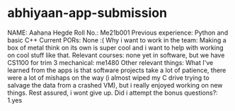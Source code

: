 # abhiyaan-app-submission
NAME: Aahana Hegde
Roll No.: Me21b001
Previous experience: Python and basic C++
Current PORs: None :(
Why i want to work in the team: Making a box of metal think on its own is super cool and i want to help with working on cool stuff like that.
Relevant courses:
none yet in software, but we have CS1100 for trim 3
mechanical: me1480
Other relevant things:
What I've learned from the apps is that software projects take a lot of patience, there were a lot of mishaps on the way (i almost wiped my C drive trying to salvage the data from a crashed VM), but i really enjoyed working on new things. Rest assured, i wont give up.
Did i attempt the bonus questions?:
1.yes




